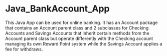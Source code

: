 # Java_BankAccount_App
This Java App can be used for online banking. It has an Account package that contains an Account parent class and 2 subclasses for Checking Accounts and Savings Accounts that inherit
certain methods from the Account parent class but operate differently with the Checking account managing its own Reward Point system while the Savings Account applies
a fee for withdraws.
